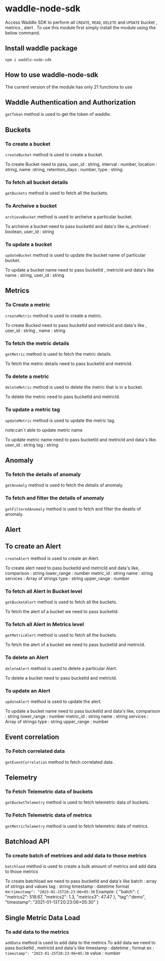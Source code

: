 # waddle-node-sdk

Access Waddle SDK to perform all `CREATE`, `READ`, `DELETE` and `UPDATE` bucket , metrics , alert .
To use this module first simply install the module using the below command.

## Install waddle package

`npm i waddle-node-sdk`

## How to use waddle-node-sdk

The current version of the module has only 21 functions to use

## Waddle Authentication and Authorization

`getToken` method is used to get the token of waddle.

## Buckets

### To create a bucket 

`createBucket` method is used to create a bucket.

To create Bucket need to pass,
        user_id  : string,
        interval : number,
        location : string,
        name  :string,
        retention_days : number,
        type : string
        
### To fetch all bucket details

`getBuckets` method is used to fetch all the buckets.

### To Archeive a bucket

`archieveBucket` method is used to archeive a particular bucket.

To archeive a bucket need to pass bucketId and data's like
        is_archived  : boolean,
        user_id : string

### To update a bucket

`updateBucket` method is used to update the bucket name of particular bucket.

To update a bucket name need to pass bucketId , metricId and data's like
        name  : string,
        user_id : string

## Metrics

### To Create a metric

`createMetric` method is used to create a metric.

To create Bucked need to pass bucketId and metricId and data's like ,
        user_id : string ,
        name : string

### To fetch the metric details

`getMetric` method is used to fetch the metric details.

To fetch the metric details need to pass bucketId and metricId.

### To delete a metric 

`deleteMetric` method is used to delete the metric that is in a bucket.

To delete the metric  need to pass bucketId and metricId.


### To update a metric tag

`updateMetric` method is used to update the metric tag.

 note:can`t able to update metric name

To update metric name need to pass bucketId and metricId and data's like.
        user_id : string
        tag : string

## Anomaly

### To fetch the details of anomaly 

`getAnomaly` method is used to fetch the details of anomaly.

### To fetch and filter the details of anomaly

`getFilteredAnomaly` method is used to fetch and filter the deatils of anomaly.

## Alert 

## To create an Alert 

`createAlert` method is used to create an Alert.

To create alert need to pass bucketId and metricId and data's like,
        comparison : string
        lower_range : number
        metric_id : string
        name : string
        services : Array of strings
        type : string
        upper_range : number
        
### To fetch all Alert in Bucket level

`getBucketAlert` method is used to fetch all the buckets.

To fetch the alert of a bucket we need to pass bucketId.

### To fetch all Alert in Metrics level

`getMetricAlert` method is used to fetch all the buckets.

To fetch the alert of a bucket we need to pass bucketId and metricId.

### To delete an Alert

`deleteAlert` method is used to delete a particular Alert.

To delete a bucket need to pass bucketId and metricId.

### To update an Alert

`updateAlert` method is used to update the alert.

To update a bucket name need to pass bucketId and data's like,
        comparison : string
        lower_range : number
        metric_id : string
        name : string
        services : Array of strings
        type : string
        upper_range : number

## Event correlation

### To Fetch correlated data

`getEventCorrelation` method to fetch correlated data .

## Telemetry

### To Fetch Telemetric data of buckets

`getBucketTelemetry` method is used to fetch telemetric data of buckets.

### To Fetch Telemetric data of metrics

`getMetricTelemetry` method is used to fetch telemetric data of metrics.

## Batchload API

### To create batch of metrices and add data to those metrics

`batchload` method is used to create a bulk amount of metrics and add data to those metrics

To create batchload we need to pass bucketId and data's like
        batch : array of strings and values 
        tag : string
        timestamp : datetime format ex:`timestamp": "2023-01-25T20:23:06+05:30`
        Example:
        {
          "batch": 
        {
          "metrics2": 518.67,
          "metrics2": 1.3,
          "metrics3": 47.47
        },
        "tag":"demo",
        "timestamp": "2021-01-13T20:23:06+05:30"
        }      

## Single Metric Data Load

### To add data to the metrics

`addData` method is used to add data to the metrics
To add data we need to pass bucketId , metricId and data's like 
        timestamp : datetime ; format ex : `timestamp": "2023-01-25T20:23:06+05:30`
        value : number
